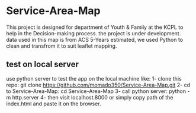 # Service-Area-Map
This project is designed for department of Youth & Family at the KCPL to help in the Decision-making process.
the project is under development.
data used in this map is from ACS 5-Years estimated, we used Python to clean and transfrom it to suit leaflet mapping.
## test on local server
use python server to test the app on the local machine like: 
1- clone this repo: git clone https://github.com/momado350/Service-Area-Map.git
2- cd to Service-Area-Map: cd Service-Area-Map
3- call python server: python -m http.server 
4- then visit localhost.8000
or simply copy path of the index.html and paste it on the browser.

